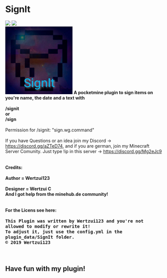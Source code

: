 # SignIt
<a href="https://poggit.pmmp.io/p/SignIt"><img src="https://poggit.pmmp.io/shield.state/SignIt"></a>
<a href="https://poggit.pmmp.io/p/SignIt"><img src="https://poggit.pmmp.io/shield.api/SignIt"></a>
<br><img src="https://raw.githubusercontent.com/Wertzui123/SignIt/56c6ee8a66dd76c098b74509f2734b40c2fa4f39/SignIt.png">
<b>A pocketmine plugin to sign items on you're name, the date and a text with 
<br>
<br>/signit <text wich should be on the item>
<br>or 
<br>/sign <text wich should be on the item>
</b>
<br>
<br>Permission for /signit: "sign.wg.command"
<br>
<br>If you have Questions or an idea join my Discord -> https://discord.gg/aZTeD74, and if you are german, join my Minecraft Server Comunity. Just type !ip in this server -> https://discord.gg/Mg2eJc9
<br>
<br>
<b><br>Credits:
<br>
<br>Author = Wertzui123
<br>
<br>Designer = Wertzui C 
<br>
And I got help from the minehub.de community!
<br>
<br>
<br>For the Licens see here:
<br>
<br>
<b><kbd>This Plugin was written by Wertzui123 and you're not allowed to modify or rewrite it!
<br>To adjust it, just use the config.yml in the plugin_data/SignIt folder.
  <br>© 2019 Wertzui123</kbd></b>
<br>
<br>
<br><h2>Have fun with my plugin!</h2>
